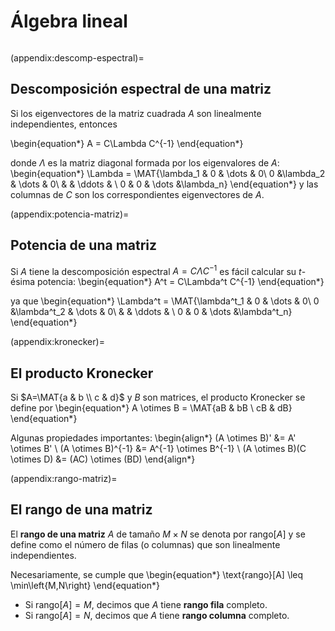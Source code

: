 # Álgebra lineal



```{include} ../math-definitions.md
```



(appendix:descomp-espectral)=
## Descomposición espectral de una matriz

Si los eigenvectores de la matriz cuadrada $A$ son linealmente independientes, entonces

\begin{equation*}
A = C\Lambda C^{-1}
\end{equation*}

donde $\Lambda$ es la matriz diagonal formada por los eigenvalores de $A$:
\begin{equation*}
   \Lambda = \MAT{\lambda_1 & 0 & \dots & 0\\ 0 &\lambda_2 & \dots & 0\\ & & \ddots & \\ 0 & 0 & \dots &\lambda_n}
\end{equation*}
y las columnas de $C$ son los correspondientes eigenvectores de $A$.


(appendix:potencia-matriz)=
## Potencia de una matriz

Si $A$ tiene la descomposición espectral $A = C\Lambda C^{-1}$ es fácil calcular su $t$-ésima potencia:
\begin{equation*}
A^t = C\Lambda^t C^{-1}
\end{equation*}

ya que
\begin{equation*}
\Lambda^t = \MAT{\lambda^t_1 & 0 & \dots & 0\\ 0 &\lambda^t_2 & \dots & 0\\ & & \ddots & \\ 0 & 0 & \dots &\lambda^t_n}
\end{equation*}



(appendix:kronecker)=
## El producto Kronecker

Si $A=\MAT{a & b \\ c & d}$ y $B$ son matrices, el producto Kronecker se define por
\begin{equation*}
A \otimes B = \MAT{aB & bB \\ cB & dB}
\end{equation*}

Algunas propiedades importantes:
\begin{align*}
(A \otimes B)' &= A' \otimes B' \\
(A \otimes B)^{-1} &= A^{-1} \otimes B^{-1} \\
(A \otimes B)(C \otimes D) &= (AC) \otimes (BD)
\end{align*}




(appendix:rango-matriz)=
## El rango de una matriz

El **rango de una matriz** $A$ de tamaño $M \times N$ se denota por $\text{rango}[A]$ y se define como el número de filas (o columnas) que son linealmente independientes.

Necesariamente, se cumple que
\begin{equation*}
\text{rango}[A] \leq \min\left\{M,N\right\}
\end{equation*}

- Si $\text{rango}[A] = M$, decimos que $A$ tiene **rango fila** completo.
- Si $\text{rango}[A] = N$, decimos que $A$ tiene **rango columna** completo.
